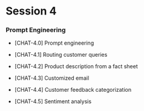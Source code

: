 # Session 4

### Prompt Engineering

- [CHAT-4.0] Prompt engineering

- [CHAT-4.1] Routing customer queries

- [CHAT-4.2] Product description from a fact sheet

- [CHAT-4.3] Customized email

- [CHAT-4.4] Customer feedback categorization

- [CHAT-4.5] Sentiment analysis
